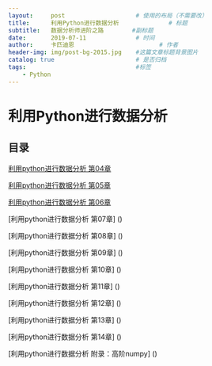 ```yaml
---
layout:     post   				    # 使用的布局（不需要改）
title:      利用Python进行数据分析 				# 标题 
subtitle:   数据分析师进阶之路        #副标题
date:       2019-07-11 				# 时间
author:     卡匹迪恩 						# 作者
header-img: img/post-bg-2015.jpg 	#这篇文章标题背景图片
catalog: true 						# 是否归档
tags:								#标签
    - Python
---
```


# 利用Python进行数据分析 

## 目录

[利用python进行数据分析 第04章](https://nbviewer.jupyter.org/github/statahunter/statahunter.github.io/blob/master/jupyter_html/%E5%88%A9%E7%94%A8Python%E8%BF%9B%E8%A1%8C%E6%95%B0%E6%8D%AE%E5%88%86%E6%9E%90%20%20%E7%AC%AC04%E7%AB%A0%20NumPy%20%E5%9F%BA%E7%A1%80%EF%BC%9A%E6%95%B0%E6%8D%AE%E4%B8%8E%E5%90%91%E9%87%8F%E5%8C%96%E8%AE%A1%E7%AE%97.ipynb)

[利用python进行数据分析 第05章](https://nbviewer.jupyter.org/github/statahunter/statahunter.github.io/blob/master/jupyter_html/%E5%88%A9%E7%94%A8Python%E8%BF%9B%E8%A1%8C%E6%95%B0%E6%8D%AE%E5%88%86%E6%9E%90%20%E7%AC%AC05%E7%AB%A0%20panda%20%E5%85%A5%E9%97%A8.ipynb)

[利用python进行数据分析 第06章](https://nbviewer.jupyter.org/github/statahunter/statahunter.github.io/blob/master/jupyter_html/%E5%88%A9%E7%94%A8Python%E8%BF%9B%E8%A1%8C%E6%95%B0%E6%8D%AE%E5%88%86%E6%9E%90%20%E7%AC%AC06%E7%AB%A0%20%E6%95%B0%E6%8D%AE%E8%BD%BD%E5%85%A5%E3%80%81%E5%AD%98%E5%82%A8%E5%8F%8A%E6%96%87%E4%BB%B6%E6%A0%BC%E5%BC%8F.ipynb)

[利用python进行数据分析 第07章]
()

[利用python进行数据分析 第08章]
()

[利用python进行数据分析 第09章]
()

[利用python进行数据分析 第10章]
()

[利用python进行数据分析 第11章]
()

[利用python进行数据分析 第12章]
()

[利用python进行数据分析 第13章]
()

[利用python进行数据分析 第14章]
()

[利用python进行数据分析 附录：高阶numpy]
()
